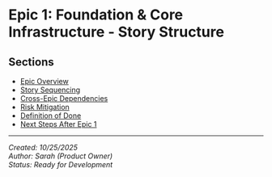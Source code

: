 # Epic 1: Foundation & Core Infrastructure - Story Structure

## Sections

- [Epic Overview](./epic-overview.md)
- [Story Sequencing](./story-sequencing.md)
- [Cross-Epic Dependencies](./cross-epic-dependencies.md)
- [Risk Mitigation](./risk-mitigation.md)
- [Definition of Done](./definition-of-done.md)
- [Next Steps After Epic 1](./next-steps-after-epic-1.md)

---
*Created: 10/25/2025*  
*Author: Sarah (Product Owner)*  
*Status: Ready for Development*
